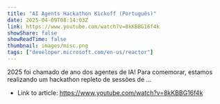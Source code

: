 ```yaml
---
title: "AI Agents Hackathon Kickoff (Português)"
date: 2025-04-09T08:14:03Z
link: https://www.youtube.com/watch?v=8kKBBG16f4k
showShare: false
showReadTime: false
thumbnail: images/misc.png
tags: ["developer.microsoft.com/en-us/reactor"]
---
```

2025 foi chamado de ano dos agentes de IA! Para comemorar, estamos realizando um hackathon repleto de sessões de ...

- Link to article: https://www.youtube.com/watch?v=8kKBBG16f4k